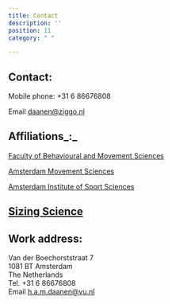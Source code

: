 ```yaml
---
title: Contact
description: ''
position: 11
category: " "

---
```

## Contact:

Mobile phone: +31 6 86676808

Email [daanen@ziggo.nl](mailto:daanen@ziggo.nl)

## Affiliations_:_

[Faculty of Behavioural and Movement Sciences](http://www.fgb.vu.nl/)

[Amsterdam Movement Sciences](https://www.amsterdamumc.org/research/institutes/amsterdam-movement-sciences.htm "AMS")

[Amsterdam Institute of Sport Sciences](https://aiss.nl/ "AISS")

## [Sizing Science](http://www.sizingscience.nl/)

## Work address:

Van der Boechorststraat 7  
1081 BT Amsterdam  
The Netherlands  
Tel. +31 6 86676808  
Email [h.a.m.daanen@vu.nl](mailto:h.a.m.daanen@vu.nl)